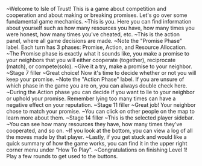 ~Welcome to Isle of Trust! This is a game about competition and cooperation and about making or breaking promises. Let's go over some fundamental game mechanics.
~This is you. Here you can find information about yourself such as how many resources you have, how many times you were honest, how many times you've cheated, etc.
~This is the action panel, where all game decisions are made.
~Note the "Promise Phase" label. Each turn has 3 phases: Promise, Action, and Resource Allocation.
~The Promise phase is exactly what it sounds like, you make a promise to your neighbors that you will either cooperate (together), reciprocate (match), or compete(solo).
~Give it a try, make a promise to your neighbor.
~Stage 7 filler
~Great choice! Now it's time to decide whether or not you will keep your promise.
~Note the "Action Phase" label. If you are unsure of which phase in the game you are on, you can always double check here.
~During the Action phase you can decide if you want to lie to your neighbor or uphold your promise. Remember lying too many times can have a negative effect on your reputation.
~Stage 11 filler
~Great job! Your neighbor chose to match your promise.
~You can click on other people on the map to learn more about them.
~Stage 14 filler
~This is the selected player sidebar.
~You can see how many resources they have, how many times they've cooperated, and so on.
~If you look at the bottom, you can view a log of all the moves made by that player.
~Lastly, if you get stuck and would like a quick summary of how the game works, you can find it in the upper right corner menu under "How To Play".
~Congratulations on finishing Level 1! Play a few rounds to get used to the buttons.

